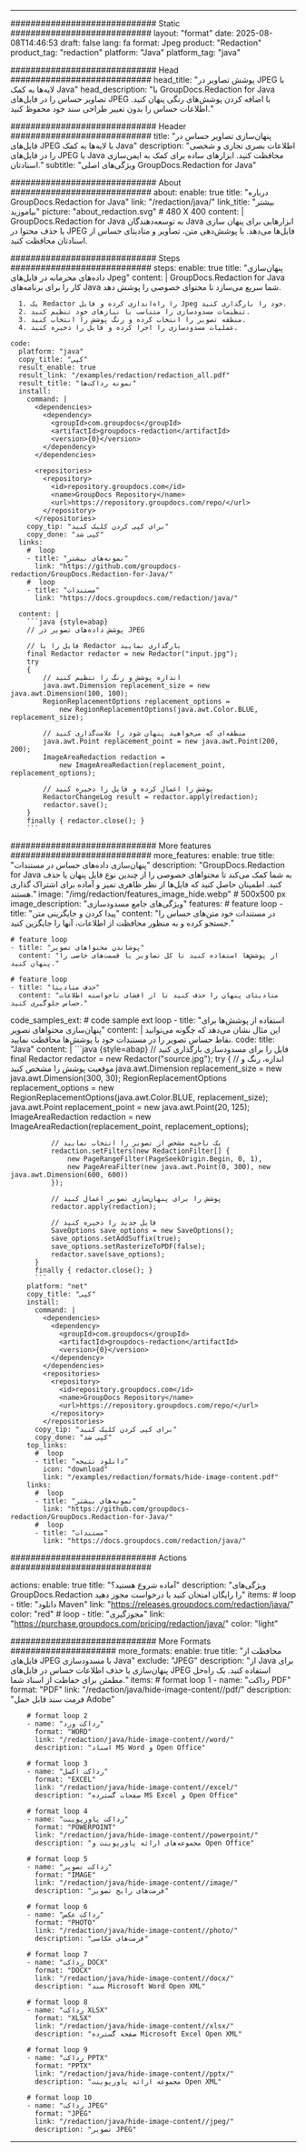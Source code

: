 
---
############################# Static ############################
layout: "format"
date:  2025-08-08T14:46:53
draft: false
lang: fa
format: Jpeg
product: "Redaction"
product_tag: "redaction"
platform: "Java"
platform_tag: "java"

############################# Head ############################
head_title: "پوشش تصاویر در JPEG با لایه‌ها به کمک Java"
head_description: "با GroupDocs.Redaction for Java تصاویر حساس را در فایل‌های JPEG با اضافه کردن پوشش‌های رنگی پنهان کنید. اطلاعات حساس را بدون تغییر طراحی سند خود محفوظ کنید."

############################# Header ############################
title: "پنهان‌سازی تصاویر حساس در فایل‌های JPEG با لایه‌ها به کمک Java" 
description: "اطلاعات بصری تجاری و شخصی را در فایل‌های JPEG با Java محافظت کنید. ابزارهای ساده برای کمک به ایمن‌سازی اسنادتان."
subtitle: "ویژگی‌های اصلی GroupDocs.Redaction for Java" 

############################# About ############################
about:
    enable: true
    title: "درباره GroupDocs.Redaction for Java"
    link: "/redaction/java/"
    link_title: "بیشتر بیاموزید"
    picture: "about_redaction.svg" # 480 X 400
    content: |
       GroupDocs.Redaction for Java به توسعه‌دهندگان Java ابزارهایی برای پنهان سازی یا حذف محتوا در JPEG فایل‌ها می‌دهد. با پوشش‌دهی متن، تصاویر و متادیتای حساس از اسناد‌تان محافظت کنید.

############################# Steps ############################
steps:
    enable: true
    title: "پنهان‌سازی داده‌های محرمانه در فایل‌های Jpeg"
    content: |
      GroupDocs.Redaction for Java کار را برای برنامه‌های Java شما سریع می‌سازد تا محتوای خصوصی را پوشش دهد.
      
      1. یک Redactor را راه‌اندازی کرده و فایل Jpeg خود را بارگذاری کنید.
      2. تنظیمات مسدودسازی را متناسب با نیازهای خود تنظیم کنید.
      3. منطقه تصویر را انتخاب کرده و رنگ پوشش را انتخاب کنید.
      4. عملیات مسدودسازی را اجرا کرده و فایل را ذخیره کنید.
   
    code:
      platform: "java"
      copy_title: "کپی"
      result_enable: true
      result_link: "/examples/redaction/redaction_all.pdf"
      result_title: "نمونه رداکت‌ها"
      install:
        command: |
          <dependencies>
            <dependency>
              <groupId>com.groupdocs</groupId>
              <artifactId>groupdocs-redaction</artifactId>
              <version>{0}</version>
            </dependency>
          </dependencies>

          <repositories>
            <repository>
              <id>repository.groupdocs.com</id>
              <name>GroupDocs Repository</name>
              <url>https://repository.groupdocs.com/repo/</url>
            </repository>
          </repositories>
        copy_tip: "برای کپی کردن کلیک کنید"
        copy_done: "کپی شد"
      links:
        #  loop
        - title: "نمونه‌های بیشتر"
          link: "https://github.com/groupdocs-redaction/GroupDocs.Redaction-for-Java/"
        #  loop
        - title: "مستندات"
          link: "https://docs.groupdocs.com/redaction/java/"
          
      content: |
        ```java {style=abap}
        // پوشش داده‌های تصویر در JPEG

        // فایل را با Redactor بارگذاری نمایید
        final Redactor redactor = new Redactor("input.jpg");
        try
        {
            // اندازه پوشش و رنگ را تنظیم کنید
            java.awt.Dimension replacement_size = new java.awt.Dimension(100, 100);
            RegionReplacementOptions replacement_options = 
                new RegionReplacementOptions(java.awt.Color.BLUE, replacement_size);

            // منطقه‌ای که می‌خواهید پنهان شود را علامت‌گذاری کنید
            java.awt.Point replacement_point = new java.awt.Point(200, 200);
            ImageAreaRedaction redaction = 
                new ImageAreaRedaction(replacement_point, replacement_options);

            // پوشش را اعمال کرده و فایل را ذخیره کنید
            RedactorChangeLog result = redactor.apply(redaction);
            redactor.save();
        }
        finally { redactor.close(); }
        ```            


############################# More features ############################
more_features:
  enable: true
  title: "پنهان‌سازی داده‌های حساس در مستندات"
  description: "GroupDocs.Redaction for Java به شما کمک می‌کند تا محتواهای خصوصی را از چندین نوع فایل پنهان یا حذف کنید. اطمینان حاصل کنید که فایل‌ها از نظر ظاهری تمیز و آماده برای اشتراک گذاری هستند."
  image: "/img/redaction/features_image_hide.webp" # 500x500 px
  image_description: "ویژگی‌های جامع مسدودسازی"
  features:
    # feature loop
    - title: "پیدا کردن و جایگزینی متن"
      content: "در مستندات خود متن‌های حساس را جستجو کرده و به منظور محافظت از اطلاعات، آنها را جایگزین کنید."

    # feature loop
    - title: "پوشاندن محتواهای تصویر"
      content: "از پوشش‌ها استفاده کنید تا کل تصاویر یا قسمت‌های خاصی را پنهان کنید."

    # feature loop
    - title: "حذف متادیتا"
      content: "متادیتای پنهان را حذف کنید تا از افشای ناخواسته اطلاعات حساس جلوگیری کنید."
      
  code_samples_ext:
    # code sample ext loop
    - title: "استفاده از پوشش‌ها برای پنهان‌سازی محتواهای تصویر"
      content: |
        این مثال نشان می‌دهد که چگونه می‌توانید نقاط حساس تصویر را در مستندات خود با پوشش‌ها محافظت نمایید.
      code:
        title: "Java"
        content: |
          ```java {style=abap}
          //  فایل را برای مسدودسازی بارگذاری کنید
          final Redactor redactor = new Redactor("source.jpg");
          try
          {
              // اندازه، رنگ و موقعیت پوشش را مشخص کنید
              java.awt.Dimension replacement_size = new java.awt.Dimension(300, 30);
              RegionReplacementOptions replacement_options = 
                new RegionReplacementOptions(java.awt.Color.BLUE, replacement_size);
              java.awt.Point replacement_point = new java.awt.Point(20, 125);
              ImageAreaRedaction redaction = new ImageAreaRedaction(replacement_point, replacement_options);

              // یک ناحیه مشخص از تصویر را انتخاب نمایید
              redaction.setFilters(new RedactionFilter[] {
                  new PageRangeFilter(PageSeekOrigin.Begin, 0, 1),
                  new PageAreaFilter(new java.awt.Point(0, 300), new java.awt.Dimension(600, 600))
              });

              // پوشش را برای پنهان‌سازی تصویر اعمال کنید
              redactor.apply(redaction);

              // فایل جدید را ذخیره کنید
              SaveOptions save_options = new SaveOptions();
              save_options.setAddSuffix(true);
              save_options.setRasterizeToPDF(false);
              redactor.save(save_options);
          }
          finally { redactor.close(); }
          ```
        platform: "net"
        copy_title: "کپی"
        install:
          command: |
            <dependencies>
              <dependency>
                <groupId>com.groupdocs</groupId>
                <artifactId>groupdocs-redaction</artifactId>
                <version>{0}</version>
              </dependency>
            </dependencies>
            <repositories>
              <repository>
                <id>repository.groupdocs.com</id>
                <name>GroupDocs Repository</name>
                <url>https://repository.groupdocs.com/repo/</url>
              </repository>
            </repositories>
          copy_tip: "برای کپی کردن کلیک کنید"
          copy_done: "کپی شد"
        top_links:
          #  loop
          - title: "دانلود نتیجه"
            icon: "download"
            link: "/examples/redaction/formats/hide-image-content.pdf"
        links:
          #  loop
          - title: "نمونه‌های بیشتر"
            link: "https://github.com/groupdocs-redaction/GroupDocs.Redaction-for-Java/"
          #  loop
          - title: "مستندات"
            link: "https://docs.groupdocs.com/redaction/java/"


############################# Actions ############################

actions:
  enable: true
  title: "آماده شروع هستید؟"
  description: "ویژگی‌های GroupDocs.Redaction را رایگان امتحان کنید یا درخواست مجوز دهید"
  items:
    #  loop
    - title: "دانلود Maven"
      link: "https://releases.groupdocs.com/redaction/java/"
      color: "red"
        #  loop
    - title: "مجوزگیری"
      link: "https://purchase.groupdocs.com/pricing/redaction/java/"
      color: "light"


############################# More Formats #####################
more_formats:
    enable: true
    title: "محافظت از فایل‌های JPEG با مسدودسازی Java"
    exclude: "JPEG"
    description: "از Java برای پنهان‌سازی یا حذف اطلاعات حساس در فایل‌های JPEG استفاده کنید. یک راه‌حل مطمئن برای حفاظت از اسناد شما."
    items: 
        # format loop 1
        - name: "رداکت PDF"
          format: "PDF"
          link: "/redaction/java/hide-image-content//pdf/"
          description: "فرمت سند قابل حمل Adobe"

        # format loop 2
        - name: "رداکت ورد"
          format: "WORD"
          link: "/redaction/java/hide-image-content//word/"
          description: "اسناد MS Word و Open Office"
          
        # format loop 3
        - name: "رداکت اکسل"
          format: "EXCEL"
          link: "/redaction/java/hide-image-content//excel/"
          description: "صفحات گسترده MS Excel و Open Office"

        # format loop 4
        - name: "رداکت پاورپوینت"
          format: "POWERPOINT"
          link: "/redaction/java/hide-image-content//powerpoint/"
          description: "مجموعه‌های ارائه پاورپوینت و Open Office"

        # format loop 5
        - name: "رداکت تصویر"
          format: "IMAGE"
          link: "/redaction/java/hide-image-content//image/"
          description: "فرمت‌های رایج تصویر"

        # format loop 6
        - name: "رداکت عکس"
          format: "PHOTO"
          link: "/redaction/java/hide-image-content//photo/"
          description: "فرمت‌های عکاسی"

        # format loop 7
        - name: "رداکت DOCX"
          format: "DOCX"
          link: "/redaction/java/hide-image-content//docx/"
          description: "سند Microsoft Word Open XML"
          
        # format loop 8
        - name: "رداکت XLSX"
          format: "XLSX"
          link: "/redaction/java/hide-image-content//xlsx/"
          description: "صفحه گسترده Microsoft Excel Open XML"
          
        # format loop 9
        - name: "رداکت PPTX"
          format: "PPTX"
          link: "/redaction/java/hide-image-content//pptx/"
          description: "مجموعه ارائه پاورپوینت Open XML"

        # format loop 10
        - name: "رداکت JPEG"
          format: "JPEG"
          link: "/redaction/java/hide-image-content//jpeg/"
          description: "تصویر JPEG"


---